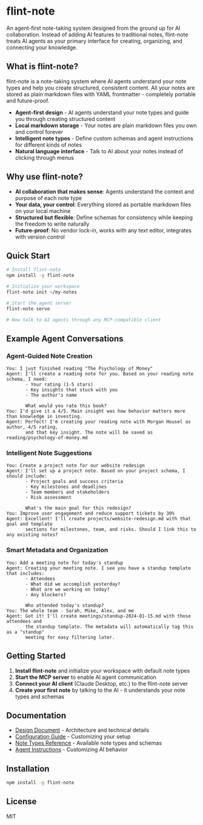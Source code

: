 # flint-note

An agent-first note-taking system designed from the ground up for AI collaboration. Instead of adding AI features to traditional notes, flint-note treats AI agents as your primary interface for creating, organizing, and connecting your knowledge.

## What is flint-note?

flint-note is a note-taking system where AI agents understand your note types and help you create structured, consistent content. All your notes are stored as plain markdown files with YAML frontmatter - completely portable and future-proof.

- **Agent-first design** - AI agents understand your note types and guide you through creating structured content
- **Local markdown storage** - Your notes are plain markdown files you own and control forever
- **Intelligent note types** - Define custom schemas and agent instructions for different kinds of notes
- **Natural language interface** - Talk to AI about your notes instead of clicking through menus

## Why use flint-note?

- **AI collaboration that makes sense**: Agents understand the context and purpose of each note type
- **Your data, your control**: Everything stored as portable markdown files on your local machine
- **Structured but flexible**: Define schemas for consistency while keeping the freedom to write naturally
- **Future-proof**: No vendor lock-in, works with any text editor, integrates with version control

## Quick Start

```bash
# Install flint-note
npm install -g flint-note

# Initialize your workspace
flint-note init ~/my-notes

# Start the agent server
flint-note serve

# Now talk to AI agents through any MCP-compatible client
```

## Example Agent Conversations

### Agent-Guided Note Creation
```
You: I just finished reading "The Psychology of Money"
Agent: I'll create a reading note for you. Based on your reading note schema, I need:
       - Your rating (1-5 stars)  
       - Key insights that stuck with you
       - The author's name
       
       What would you rate this book?
You: I'd give it a 4/5. Main insight was how behavior matters more than knowledge in investing.
Agent: Perfect! I'm creating your reading note with Morgan Housel as author, 4/5 rating, 
       and that key insight. The note will be saved as reading/psychology-of-money.md
```

### Intelligent Note Suggestions  
```
You: Create a project note for our website redesign
Agent: I'll set up a project note. Based on your project schema, I should include:
       - Project goals and success criteria
       - Key milestones and deadlines  
       - Team members and stakeholders
       - Risk assessment
       
       What's the main goal for this redesign?
You: Improve user engagement and reduce support tickets by 30%
Agent: Excellent! I'll create projects/website-redesign.md with that goal and template 
       sections for milestones, team, and risks. Should I link this to any existing notes?
```

### Smart Metadata and Organization
```
You: Add a meeting note for today's standup
Agent: Creating your meeting note. I see you have a standup template that includes:
       - Attendees  
       - What did we accomplish yesterday?
       - What are we working on today?
       - Any blockers?
       
       Who attended today's standup?
You: The whole team - Sarah, Mike, Alex, and me
Agent: Got it! I'll create meetings/standup-2024-01-15.md with those attendees and 
       the standup template. The metadata will automatically tag this as a "standup" 
       meeting for easy filtering later.
```

## Getting Started

1. **Install flint-note** and initialize your workspace with default note types
2. **Start the MCP server** to enable AI agent communication
3. **Connect your AI client** (Claude Desktop, etc.) to the flint-note server
4. **Create your first note** by talking to the AI - it understands your note types and schemas

## Documentation

- [Design Document](./design.md) - Architecture and technical details
- [Configuration Guide](./docs/configuration.md) - Customizing your setup
- [Note Types Reference](./docs/note-types.md) - Available note types and schemas
- [Agent Instructions](./docs/agent-instructions.md) - Customizing AI behavior

## Installation

```bash
npm install -g flint-note
```

## License

MIT
